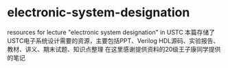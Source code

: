 # electronic-system-designation
resources for lecture "electronic system designation" in USTC
本篇存储了USTC电子系统设计需要的资源，主要包括PPT、Verilog HDL源码、实验报告、教材、讲义、期末试题、知识点整理
在这里感谢提供资料的20级王子康同学提供的笔记

